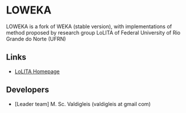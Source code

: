 # LOWEKA

LOWEKA is a fork of WEKA (stable version), with implementations of method proposed by research group LoLITA of Federal University of Rio Grande do Norte (UFRN)


## Links

* [LoLITA Homepage](http://lolita.dimap.ufrn.br/)

## Developers

* [Leader team] M. Sc. Valdigleis (valdigleis at gmail com) 

